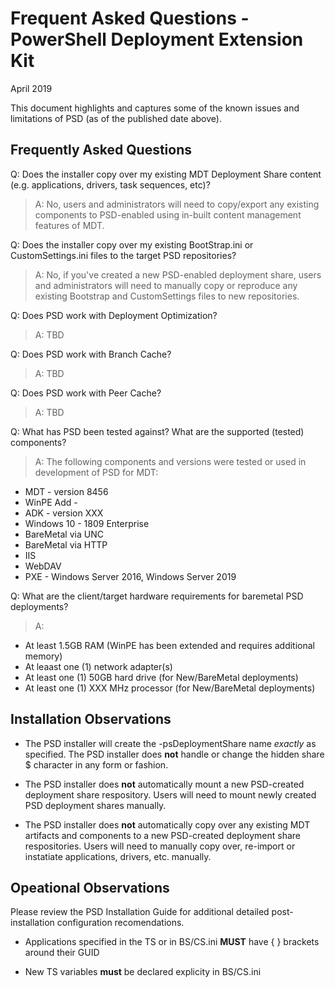 # Frequent Asked Questions - PowerShell Deployment Extension Kit
April 2019

This document highlights and captures some of the known issues and limitations of PSD (as of the published date above). 

## Frequently Asked Questions
Q: Does the installer copy over my existing MDT Deployment Share content (e.g. applications, drivers, task sequences, etc)?
>A: No, users and administrators will need to copy/export any existing components to PSD-enabled using in-built content management features of MDT.

Q: Does the installer copy over my existing BootStrap.ini or CustomSettings.ini files to the target PSD repositories?
>A: No, if you've created a new PSD-enabled deployment share, users and administrators will need to manually copy or reproduce any existing Bootstrap and CustomSettings files to new repositories.

Q: Does PSD work with Deployment Optimization?
>A: TBD

Q: Does PSD work with Branch Cache?
>A: TBD

Q: Does PSD work with Peer Cache?
>A: TBD

Q: What has PSD been tested against? What are the supported (tested) components?
>A: The following components and versions were tested or used in development of PSD for MDT:
- MDT - version 8456
- WinPE Add - 
- ADK - version XXX
- Windows 10 - 1809 Enterprise
- BareMetal via UNC
- BareMetal via HTTP
- IIS 
- WebDAV
- PXE - Windows Server 2016, Windows Server 2019

Q: What are the client/target hardware requirements for baremetal PSD deployments?
>A: 
- At least 1.5GB RAM (WinPE has been extended and requires additional memory)
- At leaast one (1) network adapter(s)
- At least one (1) 50GB hard drive (for New/BareMetal deployments)
- At least one (1) XXX MHz processor (for New/BareMetal deployments)

## Installation Observations

- The PSD installer will create the -psDeploymentShare name *exactly* as specified. The PSD installer does **not** handle or change the hidden share $ character in any form or fashion.

- The PSD installer does **not** automatically mount a new PSD-created deployment share respository. Users will need to mount newly created PSD deployment shares manually.

- The PSD installer does **not** automatically copy over any existing MDT artifacts and components to a new PSD-created deployment share respositories. Users will need to manually copy over, re-import or instatiate applications, drivers, etc. manually.

## Opeational Observations
Please review the PSD Installation Guide for additional detailed post-installation configuration recomendations.

- Applications specified in the TS or in BS/CS.ini **MUST** have { } brackets around their GUID

- New TS variables **must** be declared explicity in BS/CS.ini



